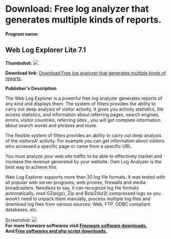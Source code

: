 # Download: Free log analyzer that generates multiple kinds of reports.

**Program name:**

## Web Log Explorer Lite 7.1

  
**Thumbshot:** ![](http://www.freewarefiles.com/screenshot/weblogexp_md.jpg)   
  
**Download link:** [Download Free log analyzer that generates multiple kinds of reports.](http://freesoftwares.boysofts.com/Web-Log-Explorer-Lite_program_95310.html)  
  


**Publisher's Description**  
  


The Web Log Explorer is a powerful free log analyzer generates reports of any kind and displays them. The system of filters provides the ability to carry out deep analysis of visitor activity. It gives you activity statistics, file access statistics, and information about referring pages, search engines, errors, visitor countries, referring sites , you will get complete information about search words and phrases and more. 

The flexible system of filters provides an ability to carry out deep analysis of the visitorsA' activity. For example you can get information about visitors who accessed a specific page or came from a specific URL.

You must analyze your web site traffic to be able to effectively market and increase the revenue generated by your website. Own Log Analyzer is the best way to achieve this.

Web Log Explorer supports more than 30 log file formats. It was tested with all popular web server programs, web proxies, firewalls and media broadcasters. Needless to say, it can recognize log file formats automatically, read GZip(gz), Zip and Bzip2(bz2) compressed logs so you wonA't need to unpack them manually, process multiple log files and download log files from various sources: Web, FTP, ODBC compliant databases, etc.

  
  
Screenshot: ![](http://www.freewarefiles.com/screenshot/weblogexp.jpg)   
**For more freeware softwares visit [Freeware software downloads.](http://freesoftwares.boysofts.com/)**   
**And [Free softwares and php script downloads.](http://www.boysofts.com/)**
